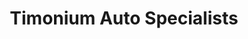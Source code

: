 ---
title: "Timonium Auto Specialists"
url: /cockeysville/timonium-auto-specialists/
shop: Autowerkstatt
---